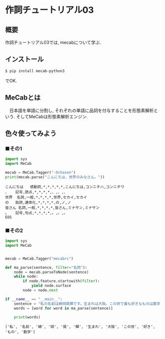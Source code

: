 # 作詞チュートリアル03
## 概要
作詞チュートリアル03では, mecabについて学ぶ.

## インストール
```command
$ pip install mecab-python3
```
でOK.

## MeCabとは
　日本語を単語に分割し, それぞれの単語に品詞を付与することを形態素解析という. そしてMeCabは形態素解析エンジン.

## 色々使ってみよう
### ■その1
```python
import sys
import MeCab

mecab = MeCab.Tagger("-Ochasen")
print(mecab.parse("こんにちは、世界のみなさん。"))
```
```command
こんにちは	感動詞,*,*,*,*,*,こんにちは,コンニチハ,コンニチワ
、	記号,読点,*,*,*,*,、,、,、
世界	名詞,一般,*,*,*,*,世界,セカイ,セカイ
の	助詞,連体化,*,*,*,*,の,ノ,ノ
皆さん	名詞,一般,*,*,*,*,皆さん,ミナサン,ミナサン
。	記号,句点,*,*,*,*,。,。,。
EOS
```

### ■その2
```python
import sys
import MeCab


mecab = MeCab.Tagger("mecabrc")

def ma_parse(sentence, filter="名詞"):
    node = mecab.parseToNode(sentence)
    while node:
        if node.feature.startswith(filter):
            yield node.surface
        node = node.next

if __name__ == "__main__":
    sentence = "私の名前は綿岡晃輝です。生まれは大阪。この世で最も好きなものは数学です。"
    words = [word for word in ma_parse(sentence)]

    print(words)

```
```command
['私', '名前', '綿', '岡', '晃', '輝', '生まれ', '大阪', 'この世', '好き', 'もの', '数学']
```
